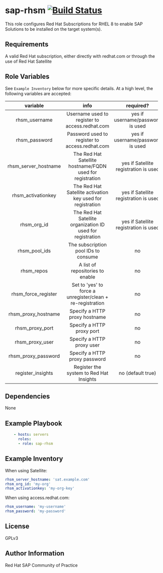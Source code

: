 # sap-rhsm [![Build Status](https://travis-ci.com/redhat-sap/sap-rhsm.svg?branch=master)](https://travis-ci.com/redhat-sap/sap-rhsm)

This role configures Red Hat Subscriptions for RHEL 8 to enable SAP Solutions to be installed on the target system(s).

## Requirements

A valid Red Hat subscription, either directly with redhat.com or through the use of Red Hat Satellite

## Role Variables

See `Example Inventory` below for more specific details. At a high level, the following variables are accepted:

| variable | info | required? |
|:--------:|:----:|:---------:|
|rhsm_username|Username used to register to access.redhat.com|yes if username/password is used|
|rhsm_password|Password used to register to access.redhat.com|yes if username/password is used|
|rhsm_server_hostname|The Red Hat Satellite hostname/FQDN used for registration|yes if Satellite registration is used|
|rhsm_activationkey|The Red Hat Satellite activation key used for registration|yes if Satellite registration is used|
|rhsm_org_id|The Red Hat Satellite organization ID used for registration|yes if Satellite registration is used|
|rhsm_pool_ids|The subscription pool IDs to consume|no|
|rhsm_repos|A list of repositories to enable|no|
|rhsm_force_register|Set to 'yes' to force a unregister/clean + re-registration|no|
|rhsm_proxy_hostname|Specify a HTTP proxy hostname|no|
|rhsm_proxy_port|Specify a HTTP proxy port|no|
|rhsm_proxy_user|Specify a HTTP proxy user|no|
|rhsm_proxy_password|Specify a HTTP proxy password|no|
|register_insights|Register the system to Red Hat Insights|no (default true)|

## Dependencies

None

## Example Playbook

```yaml
    - hosts: servers
      roles:
      - role: sap-rhsm
```

## Example Inventory

When using Satellite:

```yaml
rhsm_server_hostname: 'sat.example.com'
rhsm_org_id: 'my-org'
rhsm_activationkey: 'my-org-key'
```

When using access.redhat.com:

```yaml
rhsm_username: 'my-username'
rhsm_password: 'my-password'
```

## License

GPLv3

## Author Information

Red Hat SAP Community of Practice
